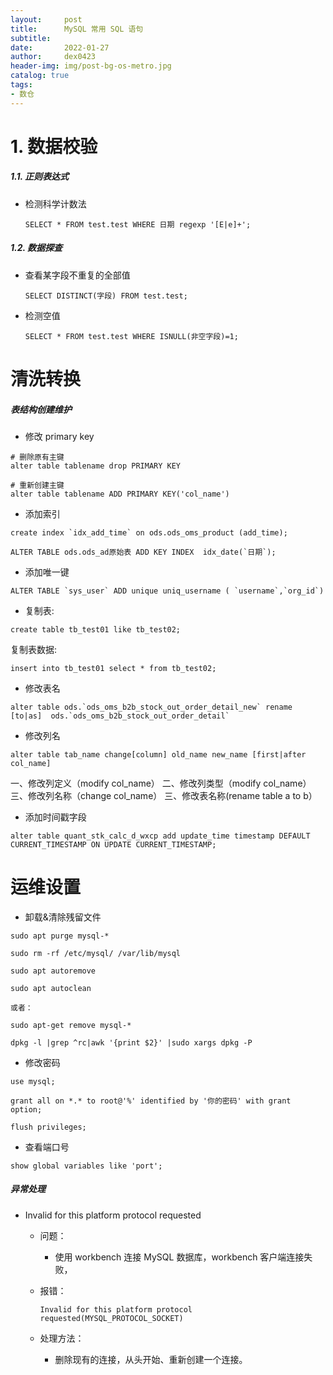 ```yaml
---
layout:     post
title:      MySQL 常用 SQL 语句
subtitle:   
date:       2022-01-27
author:     dex0423
header-img: img/post-bg-os-metro.jpg
catalog: true
tags:
- 数仓
---
```



# 1. 数据校验

##### 1.1. 正则表达式

- 检测科学计数法
  
    ```SELECT * FROM test.test WHERE 日期 regexp '[E|e]+';```
  
##### 1.2. 数据探查

- 查看某字段不重复的全部值

    ```SELECT DISTINCT(字段) FROM test.test;```


- 检测空值

    ```SELECT * FROM test.test WHERE ISNULL(非空字段)=1;```
  

# 清洗转换


##### 表结构创建维护

- 修改 primary key

```aidl
# 删除原有主键
alter table tablename drop PRIMARY KEY

# 重新创建主键
alter table tablename ADD PRIMARY KEY('col_name')
```

- 添加索引

```aidl
create index `idx_add_time` on ods.ods_oms_product (add_time);

ALTER TABLE ods.ods_ad原始表 ADD KEY INDEX  idx_date(`日期`);

```

- 添加唯一键

```aidl
ALTER TABLE `sys_user` ADD unique uniq_username ( `username`,`org_id`)
```

- 复制表:

```
create table tb_test01 like tb_test02;
```

复制表数据:
```aidl
insert into tb_test01 select * from tb_test02;
```

- 修改表名

```aidl
alter table ods.`ods_oms_b2b_stock_out_order_detail_new` rename [to|as]  ods.`ods_oms_b2b_stock_out_order_detail`
```

- 修改列名

```aidl
alter table tab_name change[column] old_name new_name [first|after col_name]
```

一、修改列定义（modify col_name）
二、修改列类型（modify col_name）
三、修改列名称（change col_name）
三、修改表名称(rename table a to b）

- 添加时间戳字段

```aidl
alter table quant_stk_calc_d_wxcp add update_time timestamp DEFAULT CURRENT_TIMESTAMP ON UPDATE CURRENT_TIMESTAMP;
```


# 运维设置

- 卸载&清除残留文件
```aidl
sudo apt purge mysql-*

sudo rm -rf /etc/mysql/ /var/lib/mysql

sudo apt autoremove 

sudo apt autoclean

或者：

sudo apt-get remove mysql-*

dpkg -l |grep ^rc|awk '{print $2}' |sudo xargs dpkg -P

```

- 修改密码
```aidl
use mysql;

grant all on *.* to root@'%' identified by '你的密码' with grant option;

flush privileges;
```

- 查看端口号
```aidl
show global variables like 'port';
```

##### 异常处理

- Invalid for this platform protocol requested

  - 问题：
    - 使用 workbench 连接 MySQL 数据库，workbench 客户端连接失败，
  
  - 报错：
    ```aidl
    Invalid for this platform protocol requested(MYSQL_PROTOCOL_SOCKET)
    ```
    
  - 处理方法：
    - 删除现有的连接，从头开始、重新创建一个连接。
  